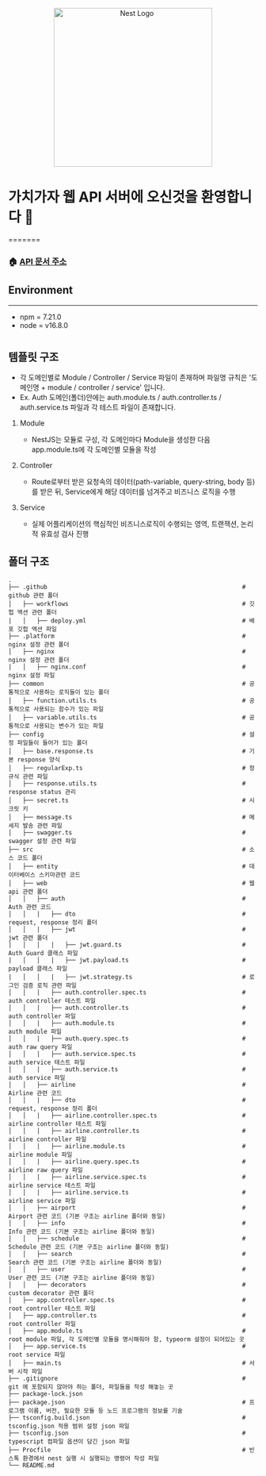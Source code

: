 <p align="center">
  <a href="http://nestjs.com/" target="blank"><img src="https://nestjs.com/img/logo_text.svg" width="320" alt="Nest Logo" /></a>
</p>

[circleci-image]: https://img.shields.io/circleci/build/github/nestjs/nest/master?token=abc123def456
[circleci-url]: https://circleci.com/gh/nestjs/nest

# 가치가자 웹 API 서버에 오신것을 환영합니다 👋
=======

### 🏠 [API 문서 주소](https://dev.jj-gotogether.shop/api-docs/)

## Environment
***
- npm = 7.21.0
- node = v16.8.0

#

#

## 템플릿 구조

- 각 도메인별로 Module / Controller / Service 파일이 존재하며 파일명 규칙은 '도메인명 + module / controller / service' 입니다.
- Ex. Auth 도메인(폴더)안에는 auth.module.ts / auth.controller.ts / auth.service.ts 파일과 각 테스트 파일이 존재합니다.

1. Module
   - NestJS는 모듈로 구성, 각 도메인마다 Module을 생성한 다음 app.module.ts에 각 도메인별 모듈을 작성

2. Controller
   - Route로부터 받은 요청속의 데이터(path-variable, query-string, body 등)를 받은 뒤, Service에게 해당 데이터를 넘겨주고 비즈니스 로직을 수행

3. Service
   - 실제 어플리케이션의 핵심적인 비즈니스로직이 수행되는 영역, 트랜잭션, 논리적 유효성 검사 진행

## 폴더 구조

```
.
├── .github                                                       # github 관련 폴더
│   ├── workflows                                                 # 깃헙 액션 관련 폴더
|   │   ├── deploy.yml                                            # 배포 깃헙 액션 파일
├── .platform                                                     # nginx 설정 관련 폴더
│   ├── nginx                                                     # nginx 설정 관련 폴더
|   │   ├── nginx.conf                                            # nginx 설정 파일
├── common                                                        # 공통적으로 사용하는 로직들이 있는 폴더
│   ├── function.utils.ts                                         # 공통적으로 사용되는 함수가 있는 파일
│   ├── variable.utils.ts                                         # 공통적으로 사용되는 변수가 있는 파일
├── config                                                        # 설정 파일들이 들어가 있는 폴더
│   ├── base.response.ts                                          # 기본 response 양식
│   ├── regularExp.ts                                             # 정규식 관련 파일
│   ├── response.utils.ts                                         # response status 관리
│   ├── secret.ts                                                 # 시크릿 키
│   ├── message.ts                                                # 메세지 발송 관련 파일
│   ├── swagger.ts                                                # swagger 설정 관련 파일
├── src                                                           # 소스 코드 폴더
│   ├── entity                                                    # 데이터베이스 스키마관련 코드
│   ├── web                                                       # 웹 api 관련 폴더
│   │   ├── auth                                                  # Auth 관련 코드
│   │   |   ├── dto                                               # request, response 정리 폴더
│   │   |   ├── jwt                                               # jwt 관련 폴더
|   │   │   |   ├── jwt.guard.ts                                  # Auth Guard 클래스 파일
|   │   │   |   ├── jwt.payload.ts                                # payload 클래스 파일
|   │   │   |   ├── jwt.strategy.ts                               # 로그인 검증 로직 관련 파일
│   │   |   ├── auth.controller.spec.ts                           # auth controller 테스트 파일
│   │   |   ├── auth.controller.ts                                # auth controller 파일
│   │   |   ├── auth.module.ts                                    # auth module 파일
│   │   |   ├── auth.query.spec.ts                                # auth raw query 파일
│   │   |   ├── auth.service.spec.ts                              # auth service 테스트 파일
│   │   |   ├── auth.service.ts                                   # auth service 파일
│   │   ├── airline                                               # Airline 관련 코드
│   │   |   ├── dto                                               # request, response 정리 폴더
│   │   |   ├── airline.controller.spec.ts                        # airline controller 테스트 파일
│   │   |   ├── airline.controller.ts                             # airline controller 파일
│   │   |   ├── airline.module.ts                                 # airline module 파일
│   │   |   ├── airline.query.spec.ts                             # airline raw query 파일
│   │   |   ├── airline.service.spec.ts                           # airline service 테스트 파일
│   │   |   ├── airline.service.ts                                # airline service 파일
│   │   ├── airport                                               # Airport 관련 코드 (기본 구조는 airline 폴더와 동일)
│   │   ├── info                                                  # Info 관련 코드 (기본 구조는 airline 폴더와 동일)
│   │   ├── schedule                                              # Schedule 관련 코드 (기본 구조는 airline 폴더와 동일)
│   │   ├── search                                                # Search 관련 코드 (기본 구조는 airline 폴더와 동일)
│   │   ├── user                                                  # User 관련 코드 (기본 구조는 airline 폴더와 동일)
│   │   ├── decorators                                            # custom decorator 관련 폴더
│   ├── app.controller.spec.ts                                    # root controller 테스트 파일
│   ├── app.controller.ts                                         # root controller 파일
│   ├── app.module.ts                                             # root module 파일, 각 도메인별 모듈을 명시해줘야 함, typeorm 설정이 되어있는 곳
│   ├── app.service.ts                                            # root service 파일
│   ├── main.ts                                                   # 서버 시작 파일
├── .gitignore                                                    # git 에 포함되지 않아야 하는 폴더, 파일들을 작성 해놓는 곳
├── package-lock.json
├── package.json                                                  # 프로그램 이름, 버전, 필요한 모듈 등 노드 프로그램의 정보를 기술
├── tsconfig.build.json                                           # tsconfig.json 적용 범위 설정 json 파일
├── tsconfig.json                                                 # typescript 컴파일 옵션이 담긴 json 파일
├── Procfile                                                      # 빈스톡 환경에서 nest 실행 시 실행되는 명령어 작성 파일
└── README.md
```
